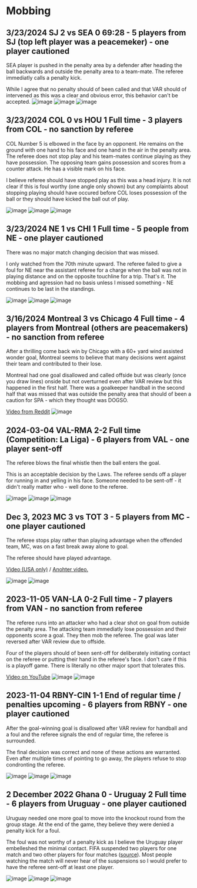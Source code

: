 # Mobbing

## 3/23/2024 SJ 2 vs SEA 0 69:28 - 5 players from SJ (top left player was a peacemeker) - one player cautioned

SEA player is pushed in the penalty area by a defender after heading the ball backwards and outside the penalty area to a team-mate. The referee immediatly calls a penalty kick.

While I agree that no penalty should of been called and that VAR should of intervened as this was a clear and obvious error, this behavior can't be accepted.
![image](media/2024-03-23-SJ-SEA-1.png)
![image](media/2024-03-23-SJ-SEA-2.png)
![image](media/2024-03-23-SJ-SEA-3.png)

## 3/23/2024 COL 0 vs HOU 1 Full time - 3 players from COL - no sanction by referee
COL Number 5 is elbowed in the face by an opponent. He remains on the ground with one hand to his face and one hand in the air in the penalty area. The referee does not stop play and his team-mates continue playing as they have possession. The opposing team gains possession and scores from a counter attack. He has a visible mark on his face. 

I believe referee should have stopped play as this was a head injury. It is not clear if this is foul worthy (one angle only shown) but any complaints about stopping playing should have occured before COL loses possession of the ball or they should have kicked the ball out of play. 

![image](media/2024-03-23-COL-HOU-1.png)
![image](media/2024-03-23-COL-HOU-2.png)
![image](media/2024-03-23-COL-HOU-3.png)

## 3/23/2024 NE 1 vs CHI 1 Full time - 5 people from NE - one player cautioned
There was no major match changing decision that was missed.

I only watched from the 70th minute upward. The referee failed to give a foul for NE near the assistant referee for a charge when the ball was not in playing distance and on the opposite touchline for a trip. That's it. The mobbing and agression had no basis unless I missed something - NE continues to be last in the standings.

![image](media/2024-03-23-NE-CHI-1.png)
![image](media/2024-03-23-NE-CHI-2.png)
![image](media/2024-03-23-NE-CHI-3.png)

## 3/16/2024 Montreal 3 vs Chicago 4 Full time - 4 players from Montreal (others are peacemakers) - no sanction from referee
After a thrilling come back win by Chicago with a 60+ yard wind assisted wonder goal, Montreal seems to believe that many decisions went against their team and contributed to their lose.

Montreal had one goal disallowed and called offside but was clearly (once you draw lines) onside but not overturned even after VAR review but this happened in the first half. There was a goalkeeper handball in the second half that was missed that was outside the penalty area that should of been a caution for SPA - which they thought was DOGSO.

[Video from Reddit](https://www.reddit.com/r/MLS/comments/1bgieyv/montreal_players_confront_officials_after_final/)
![image](media/2024-03-16-MON-CHI.png)

## 2024-03-04 VAL-RMA 2-2 Full time (Competition: La Liga) - 6 players from VAL - one player sent-off
The referee blows the final whistle then the ball enters the goal.

This is an acceptable decision by the Laws. The referee sends off a player for running in and yelling in his face. Someone needed to be sent-off - it didn't really matter who - well done to the referee.

![image](media/2024-03-04-1.png)
![image](media/2024-03-04-2.png)
![image](media/2024-03-04-3.png)

## Dec 3, 2023 MC 3 vs TOT 3 - 5 players from MC - one player cautioned

The referee stops play rather than playing advantage when the offended team, MC, was on a fast break away alone to goal.

The referee should have played advantage.

[Video (USA only)](https://youtu.be/gLYCjQpxzF4?feature=shared&t=733) / [Anohter video.](https://www.youtube.com/watch?v=Ze4MYeEOLDc)

![image](media/2023-12-03-1.png)
![image](media/2023-12-03-2.png)

## 2023-11-05 VAN-LA 0-2 Full time - 7 players from VAN - no sanction from referee
The referee runs into an attacker who had a clear shot on goal from outside the penalty area. The attacking team immediatly lose possession and their opponents score a goal. They then mob the referee. The goal was later reversed after VAR review due to offside.

Four of the players should of been sent-off for deliberately initiating contact on the referee or putting their hand in the referee's face. I don't care if this is a playoff game. There is literally no other major sport that tolerates this.


[Video on YouTube](https://www.youtube.com/watch?v=3HmBOeHGUeI)
![image](media/2023-11-05-VAN-LA-1.png)
![image](media/2023-11-05-VAN-LA-2.png)


## 2023-11-04 RBNY-CIN 1-1 End of regular time / penalties upcoming - 6 players from RBNY - one player cautioned

After the goal-winning goal is disallowed after VAR review for handball and a foul and the referee signals the end of regular time, the referee is surrounded.

The final decision was correct and none of these actions are warranted. Even after multiple times of pointing to go away, the players refuse to stop condronting the referee.

![image](media/2023-11-04-1.png)
![image](media/2023-11-04-2.png)
![image](media/2023-11-04-3.png)

## 2 December 2022 Ghana 0 - Uruguay 2 Full time - 6 players from Uruguay - one player cautioned

Uruguay needed one more goal to move into the knockout round from the group stage. At the end of the game, they believe they were denied a penalty kick for a foul.

The foul was not worthy of a penalty kick as I believe the Uruguay player embelleshed the minimal contact. FIFA suspended two players for one match and two other players for four matches ([source](https://inside.fifa.com/legal/media-releases/fifa-disciplinary-committee-reaches-decisions-on-ghana-v-uruguay-match)). Most people watching the match will never hear of the suspensions so I would prefer to have the referee sent-off at least one player.

![image](media/2022-12-02-1.png)
![image](media/2022-12-02-2.png)
![image](media/2022-12-02-3.png)
